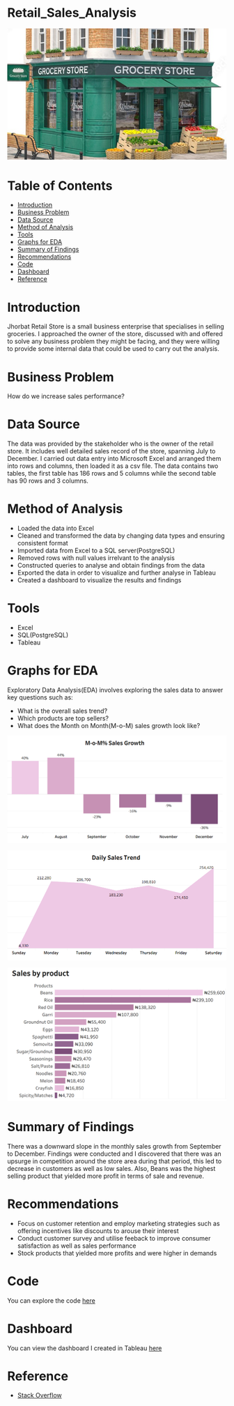 # Retail_Sales_Analysis
![](Introduction_Image.jpg)
# Table of Contents
- [Introduction](#introduction)
- [Business Problem](#business-problem)
- [Data Source](#data-source)
- [Method of Analysis](#method-of-analysis)
- [Tools](#tools)
- [Graphs for EDA](#graphs-for-eda)
- [Summary of Findings](#summary-of-findings)
- [Recommendations](#recommendations)
- [Code](#code)
- [Dashboard](#dashboard)
- [Reference](#reference)
# Introduction
Jhorbat Retail Store is a small business enterprise that specialises in selling groceries. I approached the owner of the store, discussed with and offered to solve any business problem they might be facing, and they were willing to provide some internal data that could be used to carry out the analysis.
# Business Problem
How do we increase sales performance?
# Data Source
The data was provided by the stakeholder who is the owner of the retail store. It includes well detailed sales record of the store, spanning July to December. I carried out data entry into Microsoft Excel and arranged them into rows and columns, then loaded it as a csv file. The data contains two tables, the first table has 186 rows and 5 columns while the second table has 90 rows and 3 columns.
# Method of Analysis
* Loaded the data into Excel
* Cleaned and transformed the data by changing data types and ensuring consistent format
* Imported data from Excel to a SQL server(PostgreSQL)
* Removed rows with null values irrelvant to the analysis
* Constructed queries to analyse and obtain findings from the data
* Exported the data in order to visualize and further analyse in Tableau
* Created a dashboard to visualize the results and findings
# Tools
* Excel
* SQL(PostgreSQL)
* Tableau
# Graphs for EDA
Exploratory Data Analysis(EDA) involves exploring the sales data to answer key questions such as:
 - What is the overall sales trend?
 - Which products are top sellers?
 - What does the Month on Month(M-o-M) sales growth look like?

![](Graph_Image(1).png)

![](Graph_Image(2).png)

![](Graph_Image(3).png)

# Summary of Findings
There was a downward slope in the monthly sales growth from September to December. Findings were conducted and I discovered that there was an upsurge in competition around the store area during that period, this led to decrease in customers as well as low sales. Also, Beans was the highest selling product that yielded more profit in terms of sale and revenue.
# Recommendations
* Focus on customer retention and employ marketing strategies such as offering incentives like discounts to arouse their interest
* Conduct customer survey and utilise feeback to improve consumer satisfaction as well as sales performance
* Stock products that yielded more profits and were higher in demands
# Code
You can explore the code [here](https://github.com/johyexson/Retail_Sales_Analysis/blob/main/Retail_Sales_Analysis.sql)
# Dashboard
You can view the dashboard I created in Tableau [here](https://public.tableau.com/app/profile/joy.johnson5229/viz/Retail_Sales_Analysis_16959781305710/Dashboard1)
# Reference
 - [Stack Overflow](https://stackoverflow.com/)
